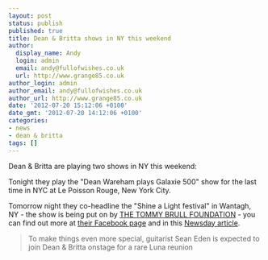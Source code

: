 ```yaml
---
layout: post
status: publish
published: true
title: Dean & Britta shows in NY this weekend
author:
  display_name: Andy
  login: admin
  email: andy@fullofwishes.co.uk
  url: http://www.grange85.co.uk
author_login: admin
author_email: andy@fullofwishes.co.uk
author_url: http://www.grange85.co.uk
date: '2012-07-20 15:12:06 +0100'
date_gmt: '2012-07-20 14:12:06 +0100'
categories:
- news
- dean & britta
tags: []
---
```

<p>Dean & Britta are playing two shows in NY this weekend:</p>
<p>Tonight they play the <span class="removed_link" title="http://lepoissonrouge.com/events/view/3305">"Dean Wareham plays Galaxie 500" show for the last time in NYC</span> at Le Poisson Rouge, New York City.</p>
<p>Tomorrow night they co-headline the "Shine a Light festival" in Wantagh, NY - the show is being put on by <a href="http://tommybrullfoundation.org/joomla/">THE TOMMY BRULL FOUNDATION</a> - you can find out more at <a href="https://www.facebook.com/ShineALightMusicFestival">their Facebook page</a> and in this <a href="http://www.newsday.com/entertainment/music/backstage-pass-1.811987/the-story-behind-the-shine-a-light-music-festival-1.3847330">Newsday article</a>.</p>
<blockquote><p>To make things even more special, guitarist Sean Eden is expected to join Dean & Britta onstage for a rare Luna reunion</p></blockquote>
